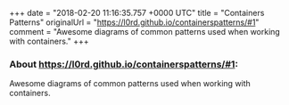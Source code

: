 +++
date = "2018-02-20 11:16:35.757 +0000 UTC"
title = "Containers Patterns"
originalUrl = "https://l0rd.github.io/containerspatterns/#1"
comment = "Awesome diagrams of common patterns used when working with containers."
+++

### About https://l0rd.github.io/containerspatterns/#1:

Awesome diagrams of common patterns used when working with containers.
